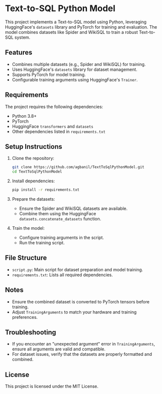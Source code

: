 # Text-to-SQL Python Model

This project implements a Text-to-SQL model using Python, leveraging HuggingFace's `datasets` library and PyTorch for training and evaluation. The model combines datasets like Spider and WikiSQL to train a robust Text-to-SQL system.

## Features
- Combines multiple datasets (e.g., Spider and WikiSQL) for training.
- Uses HuggingFace's `datasets` library for dataset management.
- Supports PyTorch for model training.
- Configurable training arguments using HuggingFace's `Trainer`.

## Requirements
The project requires the following dependencies:
- Python 3.8+
- PyTorch
- HuggingFace `transformers` and `datasets`
- Other dependencies listed in `requirements.txt`

## Setup Instructions
1. Clone the repository:
   ```bash
   git clone https://github.com/agbanil/TextToSqlPythonModel.git
   cd TextToSqlPythonModel
   ```

2. Install dependencies:
   ```bash
   pip install -r requirements.txt
   ```

3. Prepare the datasets:
   - Ensure the Spider and WikiSQL datasets are available.
   - Combine them using the HuggingFace `datasets.concatenate_datasets` function.

4. Train the model:
   - Configure training arguments in the script.
   - Run the training script.

## File Structure
- `script.py`: Main script for dataset preparation and model training.
- `requirements.txt`: Lists all required dependencies.

## Notes
- Ensure the combined dataset is converted to PyTorch tensors before training.
- Adjust `TrainingArguments` to match your hardware and training preferences.

## Troubleshooting
- If you encounter an "unexpected argument" error in `TrainingArguments`, ensure all arguments are valid and compatible.
- For dataset issues, verify that the datasets are properly formatted and combined.

## License
This project is licensed under the MIT License.
